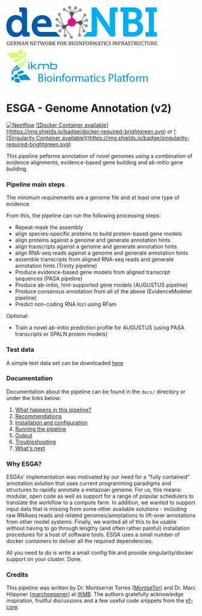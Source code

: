 ![](images/deNBI_logo.jpg) ![](images/ikmb_bfx_logo.png)

# ESGA - Genome Annotation (v2)

[![Nextflow](https://img.shields.io/badge/nextflow-20.01.0-brightgreen)](https://www.nextflow.io/)
[![Docker Container available]((https://img.shields.io/badge/docker-required-brightgreen.svg)](https://www.docker.com/)
or [![Singularity Container available]((https://img.shields.io/badge/singularity-required-brightgreen.svg)](https://sylabs.io/docs/)



This pipeline peforms annotation of novel genomes using a combination of evidence alignments, evidence-based gene building and ab-initio gene building.

### Pipeline main steps

The minimum requirements are a genome file and at least one type of evidence.

From this, the pipeline can run the following processing steps:

* Repeat-mask the assembly
* align species-specific proteins to build protein-based gene models
* align proteins against a genome and generate annotation hints
* align transcripts against a genome and generate annotation hints
* align RNA-seq reads against a genome and generate annotation hints
* assemble transcripts from aligned RNA-seq reads and generate annotation hints (Trinity pipeline)
* Produce evidence-based gene models from aligned transcript sequences (PASA pipeline)
* Produce ab-initio, hint-supported gene models (AUGUSTUS pipeline)
* Produce consensus annotation from all of the above (EvidenceModeler pipeline)
* Predict non-coding RNA loci using RFam 

Optional:

* Train a novel ab-initio prediction profile for AUGUSTUS (using PASA transcripts or SPALN protein models)

### Test data

A simple test data set can be downloaded [here](https://drive.google.com/open?id=1VFqLnRJiuj5Vhj2KCOdY58jwxZKkkMVU)

### Documentation

Documentation about the pipeline can be found in the `docs/` directory or under the links below:

1. [What happens in this pipeline?](docs/pipeline.md)
2. [Recommendations](docs/recommendations.md)
3. [Installation and configuration](docs/installation.md)
4. [Running the pipeline](docs/usage.md)
5. [Output](docs/output.md)
6. [Troubleshooting](docs/troubleshooting.md)
7. [What's next](docs/whatsnext.md)

### Why ESGA?

ESGAs' implementation was motivated by our need for a "fully contained" annotation solution that uses current programming paradigms and structures to rapidly annotate a metazoan genome. For us, this means: modular, open code as well as support
for a range of popular schedulers to translate the workflow to a compute farm. In addition, we wanted to support input data that is missing from some other available solutions - including raw RNAseq reads and related genomes/annotations to lift-over
annotations from other model systems. Finally, we wanted all of this to be usable without having to go through lengthy (and often rather painful) installation procedures for a host of software tools. ESGA uses a small number of docker 
containers to deliver all the required dependencies. 

All you need to do is write a small config file and provide singularity/docker support on your cluster. Done. 


### Credits

This pipeline was written by Dr. Montserrat Torres ([MontseTor](https://github.com/MontseTor)) and Dr. Marc Höppner ([marchoeppner](https://github.com/marchoeppner)) at [IKMB](http://www.ikmb.uni-kiel.de).
The authors gratefully acknowledge inspiration, fruitful discussions and a few useful code snippets from the [nf-core](https://www.nf-co.re).


